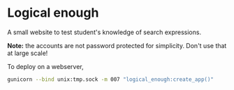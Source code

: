 # Logical enough

A small website to test student's knowledge of search expressions.

**Note:** the accounts are not password protected for simplicity. Don't use that at large scale!

To deploy on a webserver,

```bash
gunicorn --bind unix:tmp.sock -m 007 "logical_enough:create_app()"
``` 
